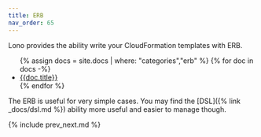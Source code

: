 ```yaml
---
title: ERB
nav_order: 65
---
```


Lono provides the ability write your CloudFormation templates with ERB.

<ul>
{% assign docs = site.docs | where: "categories","erb" %}
{% for doc in docs -%}
  <li><a href='{{doc.url}}'>{{doc.title}}</a></li>
{% endfor %}
</ul>

The ERB is useful for very simple cases.  You may find the [DSL]({% link _docs/dsl.md %}) ability more useful and easier to manage though.

{% include prev_next.md %}
